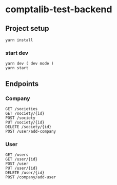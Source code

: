 # comptalib-test-backend

## Project setup
```
yarn install
```

### start dev
```
yarn dev ( dev mode )
yarn start
```

## Endpoints

### Company
```
GET /societies
GET /society/{id}
POST /society
PUT /society/{id}
DELETE /society/{id}
POST /user/add-company

```

### User
```
GET /users
GET /user/{id}
POST /user
PUT /user/{id}
DELETE /user/{id}
POST /company/add-user

```